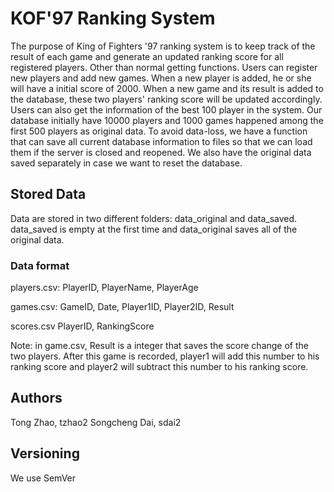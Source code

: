 # KOF'97 Ranking System

The purpose of King of Fighters '97 ranking system is to keep track of the result of each game and generate an updated ranking score for all registered players. Other than normal getting functions. Users can register new players and add new games. When a new player is added, he or she will have a initial score of 2000. When a new game and its result is added to the database, these two players' ranking score will be updated accordingly. Users can also get the information of the best 100 player in the system. Our database initially have 10000 players and 1000 games happened among the first 500 players as original data. To avoid data-loss, we have a function that can save all current database information to files so that we can load them if the server is closed and reopened. We also have the original data saved separately in case we want to reset the database.

## Stored Data

Data are stored in two different folders: data_original and data_saved. data_saved is empty at the first time and data_original saves all of the original data.

### Data format

players.csv:
PlayerID, PlayerName, PlayerAge

games.csv:
GameID, Date, Player1ID, Player2ID, Result

scores.csv
PlayerID, RankingScore

Note: in game.csv, Result is a integer that saves the score change of the two players. After this game is recorded, player1 will add this number to his ranking score and player2 will subtract this number to his ranking score.


## Authors

Tong Zhao, tzhao2
Songcheng Dai, sdai2

## Versioning

We use SemVer